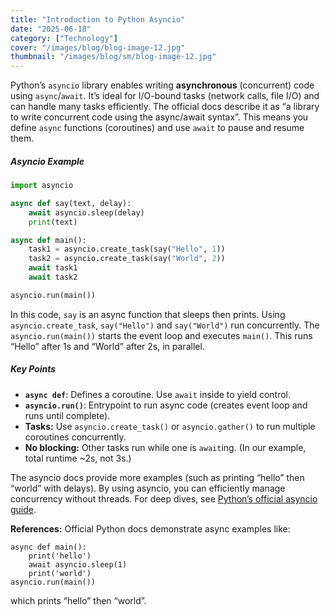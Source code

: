 ```yaml
---
title: "Introduction to Python Asyncio"
date: "2025-06-18"
category: ["Technology"]
cover: "/images/blog/blog-image-12.jpg"
thumbnail: "/images/blog/sm/blog-image-12.jpg"
---
```


Python’s `asyncio` library enables writing **asynchronous** (concurrent) code using `async`/`await`. It’s ideal for I/O-bound tasks (network calls, file I/O) and can handle many tasks efficiently. The official docs describe it as “a library to write concurrent code using the async/await syntax”. This means you define `async` functions (coroutines) and use `await` to pause and resume them.

##### Asyncio Example

```python
import asyncio

async def say(text, delay):
    await asyncio.sleep(delay)
    print(text)

async def main():
    task1 = asyncio.create_task(say("Hello", 1))
    task2 = asyncio.create_task(say("World", 2))
    await task1
    await task2

asyncio.run(main())
```

In this code, `say` is an async function that sleeps then prints. Using `asyncio.create_task`, `say("Hello")` and `say("World")` run concurrently. The `asyncio.run(main())` starts the event loop and executes `main()`. This runs “Hello” after 1s and “World” after 2s, in parallel.

##### Key Points

- **`async def`**: Defines a coroutine. Use `await` inside to yield control.
- **`asyncio.run()`**: Entrypoint to run async code (creates event loop and runs until complete).
- **Tasks:** Use `asyncio.create_task()` or `asyncio.gather()` to run multiple coroutines concurrently.
- **No blocking:** Other tasks run while one is `await`ing. (In our example, total runtime \~2s, not 3s.)

The asyncio docs provide more examples (such as printing “hello” then “world” with delays). By using asyncio, you can efficiently manage concurrency without threads. For deep dives, see [Python’s official asyncio guide](https://docs.python.org/3/library/asyncio.html).

**References:** Official Python docs demonstrate async examples like:

```
async def main():
    print('hello')
    await asyncio.sleep(1)
    print('world')
asyncio.run(main())
```

which prints “hello” then “world”.

